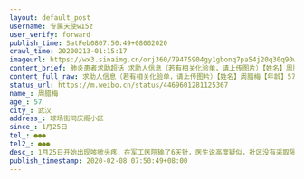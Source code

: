 ```yaml
---
layout: default_post
username: 专属天使w15z
user_verify: forward
publish_time: SatFeb0807:50:49+08002020
crawl_time: 20200213-01:15:17
imageurl: https://wx3.sinaimg.cn/orj360/79475904gy1gbonq7pa54j20q30q90w8.jpg,https://wx4.sinaimg.cn/orj360/79475904gy1gbonq7bqcfj20u01hcadi.jpg
content_brief: 肺炎患者求助超话 求助人信息（若有相关化验单，请上传图片）【姓名】周腊梅【年龄】57【所在城市】武汉【所在小区、社区】球场街同庆阁小区【患病时间】1月25日【联系方式】●●●【其他紧急联系人】●●●【病情描述】 1月25日开始出现咳嗽头疼，在军工医院输了6天针，医生说 ...全文
content_full_raw: 求助人信息（若有相关化验单，请上传图片）【姓名】周腊梅【年龄】57【所在城市】武汉【所在小区、社区】球场街同庆阁小区【患病时间】1月25日【联系方式】●●●【其他紧急联系人】●●●【病情描述】1月25日开始出现咳嗽头疼，在军工医院输了6天针，医生说高度疑似，社区没有采取隔离也没有任何音讯，现出现呼吸困难急需入院治疗，请各位大神们救救我妈妈！@人民日报@央视网@凤凰网@湖北日报@湖北之声
status_url: https://m.weibo.cn/status/4469601281125367
name_: 周腊梅
age_: 57
city_: 武汉
address_: 球场街同庆阁小区
since_: 1月25日
tel_: ●●●
tel2_: ●●●
desc_: 1月25日开始出现咳嗽头疼，在军工医院输了6天针，医生说高度疑似，社区没有采取隔离也没有任何音讯，现出现呼吸困难急需入院治疗，请各位大神们救救我妈妈！@人民日报@央视网@凤凰网@湖北日报@湖北之声
publish_timestamp: 2020-02-08 07:50:49+08:00
---
```

